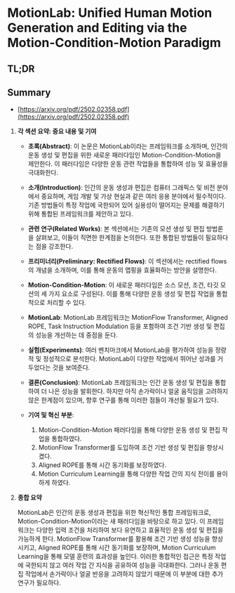 # MotionLab: Unified Human Motion Generation and Editing via the Motion-Condition-Motion Paradigm
## TL;DR
## Summary
- [https://arxiv.org/pdf/2502.02358.pdf](https://arxiv.org/pdf/2502.02358.pdf)

1. **각 섹션 요약: 중요 내용 및 기여**

   - **초록(Abstract)**: 이 논문은 MotionLab이라는 프레임워크를 소개하며, 인간의 운동 생성 및 편집을 위한 새로운 패러다임인 Motion-Condition-Motion을 제안한다. 이 패러다임은 다양한 운동 관련 작업들을 통합하여 성능 및 효율성을 극대화한다.

   - **소개(Introduction)**: 인간의 운동 생성과 편집은 컴퓨터 그래픽스 및 비전 분야에서 중요하며, 게임 개발 및 가상 현실과 같은 여러 응용 분야에서 필수적이다. 기존 방법들이 특정 작업에 국한되어 있어 실용성이 떨어지는 문제를 해결하기 위해 통합된 프레임워크를 제안하고 있다.

   - **관련 연구(Related Works)**: 본 섹션에서는 기존의 모션 생성 및 편집 방법론을 살펴보고, 이들이 직면한 한계점을 논의한다. 또한 통합된 방법들이 필요하다는 점을 강조한다.

   - **프리미너리(Preliminary: Rectified Flows)**: 이 섹션에서는 rectified flows의 개념을 소개하며, 이를 통해 운동의 맵핑을 효율화하는 방안을 설명한다.

   - **Motion-Condition-Motion**: 이 새로운 패러다임은 소스 모션, 조건, 타깃 모션의 세 가지 요소로 구성된다. 이를 통해 다양한 운동 생성 및 편집 작업을 통합적으로 처리할 수 있다.

   - **MotionLab**: MotionLab 프레임워크는 MotionFlow Transformer, Aligned ROPE, Task Instruction Modulation 등을 포함하여 조건 기반 생성 및 편집의 성능을 개선하는 데 중점을 둔다.

   - **실험(Experiments)**: 여러 벤치마크에서 MotionLab을 평가하여 성능을 정량적 및 정성적으로 분석한다. MotionLab이 다양한 작업에서 뛰어난 성과를 거두었다는 것을 보여준다.

   - **결론(Conclusion)**: MotionLab 프레임워크는 인간 운동 생성 및 편집을 통합하여 더 나은 성능을 발휘한다. 하지만 아직 손가락이나 얼굴 움직임을 고려하지 않은 한계점이 있으며, 향후 연구를 통해 이러한 점들이 개선될 필요가 있다.

   - **기여 및 혁신 부분**: 
      1) Motion-Condition-Motion 패러다임을 통해 다양한 운동 생성 및 편집 작업을 통합하였다.
      2) MotionFlow Transformer를 도입하여 조건 기반 생성 및 편집을 향상시켰다.
      3) Aligned ROPE를 통해 시간 동기화를 보장하였다.
      4) Motion Curriculum Learning을 통해 다양한 작업 간의 지식 전이를 용이하게 하였다.

2. **종합 요약**

   MotionLab은 인간의 운동 생성과 편집을 위한 혁신적인 통합 프레임워크로, Motion-Condition-Motion이라는 새 패러다임을 바탕으로 하고 있다. 이 프레임워크는 다양한 입력 조건을 처리하여 보다 유연하고 효율적인 운동 생성 및 편집을 가능하게 한다. MotionFlow Transformer를 활용해 조건 기반 생성 성능을 향상시키고, Aligned ROPE를 통해 시간 동기화를 보장하며, Motion Curriculum Learning을 통해 모델 훈련의 효과성을 높인다. 이러한 통합적인 접근은 특정 작업에 국한되지 않고 여러 작업 간 지식을 공유하여 성능을 극대화한다. 그러나 운동 편집 작업에서 손가락이나 얼굴 반응을 고려하지 않았기 때문에 이 부분에 대한 추가 연구가 필요하다.
